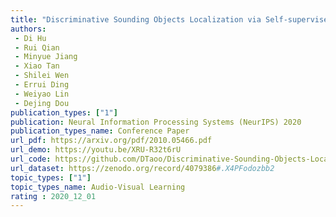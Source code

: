 ```yaml
---  
title: "Discriminative Sounding Objects Localization via Self-supervised Audiovisual Matching"  
authors:  
 - Di Hu
 - Rui Qian  
 - Minyue Jiang  
 - Xiao Tan  
 - Shilei Wen  
 - Errui Ding  
 - Weiyao Lin  
 - Dejing Dou  
publication_types: ["1"]  
publication: Neural Information Processing Systems (NeurIPS) 2020   
publication_types_name: Conference Paper  
url_pdf: https://arxiv.org/pdf/2010.05466.pdf  
url_demo: https://youtu.be/XRU-R32t6rU  
url_code: https://github.com/DTaoo/Discriminative-Sounding-Objects-Localization  
url_dataset: https://zenodo.org/record/4079386#.X4PFodozbb2  
topic_types: ["1"]
topic_types_name: Audio-Visual Learning
rating : 2020_12_01
---  
```

